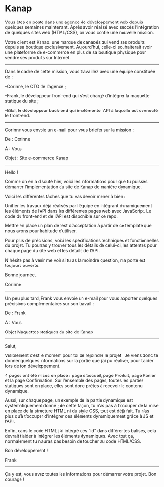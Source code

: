 # Kanap #

Vous êtes en poste dans une agence de développement web depuis quelques semaines maintenant. Après avoir réalisé avec succès l’intégration de quelques sites web (HTML/CSS), on vous confie une nouvelle mission.


Votre client est Kanap, une marque de canapés qui vend ses produits depuis sa boutique exclusivement. Aujourd’hui, celle-ci souhaiterait avoir une plateforme de e-commerce en plus de sa boutique physique pour vendre ses produits sur Internet.

---------------------------------------------------------
Dans le cadre de cette mission, vous travaillez avec une équipe constituée de :


-Corinne, le CTO de l’agence ;

-Frank, le développeur front-end qui s’est chargé d’intégrer la maquette statique du site ;

-Bilal, le développeur back-end qui implémente l’API à laquelle est connecté le front-end.

---------------------------------------------------------------
Corinne vous envoie un e-mail pour vous briefer sur la mission :


De : Corinne

À : Vous

Objet : Site e-commerce Kanap 

--------------------------
Hello !

Comme on en a discuté hier, voici les informations pour que tu puisses démarrer l’implémentation du site de Kanap de manière dynamique. 

Voici les différentes tâches que tu vas devoir mener à bien :

Unifier les travaux déjà réalisés par l’équipe en intégrant dynamiquement les éléments de l’API dans les différentes pages web avec JavaScript. Le code du front-end et de l’API est disponible sur ce repo.

Mettre en place un plan de test d’acceptation à partir de ce template que nous avons pour habitude d’utiliser.

Pour plus de précisions, voici les spécifications techniques et fonctionnelles du projet. Tu pourras y trouver tous les détails de celui-ci, les attentes pour chaque page du site web et les détails de l’API. 


N'hésite pas à venir me voir si tu as la moindre question, ma porte est toujours ouverte.


Bonne journée,


Corinne

--------------------------------------------------------
Un peu plus tard, Frank vous envoie un e-mail pour vous apporter quelques précisions complémentaires sur son travail :


De : Frank

À : Vous

Objet Maquettes statiques du site de Kanap 

----------------

Salut,


Visiblement c’est le moment pour toi de rejoindre le projet ! Je viens donc te donner quelques informations sur la partie que j’ai pu réaliser, pour t’aider lors de ton développement.


4 pages ont été mises en place : page d’accueil, page Produit, page Panier et la page Confirmation. Sur l’ensemble des pages, toutes les parties statiques sont en place, elles sont donc prêtes à recevoir le contenu dynamique.


Aussi, sur chaque page, un exemple de la partie dynamique est systématiquement donné ; de cette façon, tu n’as pas à t’occuper de la mise en place de la structure HTML ni du style CSS, tout est déjà fait. Tu n’as plus qu’à t’occuper d’intégrer ces éléments dynamiquement grâce à JS et l’API.


Enfin, dans le code HTML j’ai intégré des “id” dans différentes balises, cela devrait t’aider à intégrer les éléments dynamiques. Avec tout ça, normalement tu n’auras pas besoin de toucher au code HTML/CSS.


Bon développement !


Frank

----------------------------------------------------

Ça y est, vous avez toutes les informations pour démarrer votre projet. Bon courage !
